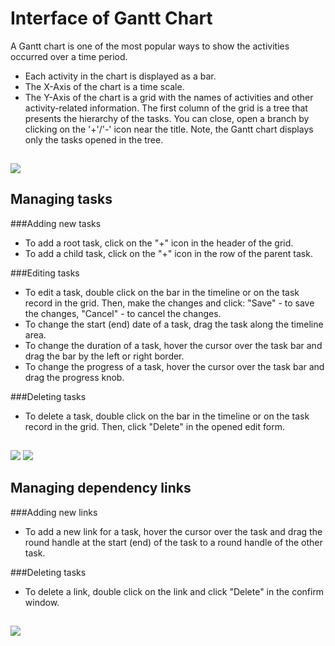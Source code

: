 Interface of Gantt Chart
====================
A Gantt chart is one of the most popular ways to show the activities occurred over a time period. 

- Each activity in the chart is displayed as a bar.
- The X-Axis of the chart is a time scale.
- The Y-Axis of the chart is a grid with the names of activities and other activity-related information. The first column of the
grid is a tree that presents the hierarchy of the tasks. You can close, open a branch by clicking on the '+'/'-' icon near the title. Note, the Gantt chart displays only the tasks opened in the tree.

<img style="padding-top:15px;" src="desktop/gantt_overview_01.png"/>


Managing tasks
----------------------
###Adding new tasks

- To add a root task, click on the "+" icon in the header of the grid.
- To add a child task, click on the "+" icon in the row of the parent task.

###Editing tasks
- To edit a task, double click on the bar in the timeline or on the task record in the grid. Then, make the changes and click: "Save" - to save the changes, "Cancel" - to cancel the changes.
- To change the start (end) date of a task, drag the task along the timeline area.
- To change the duration of a task, hover the cursor over the task bar and drag the bar by the left or right border.
- To change the progress of a task, hover the cursor over the task bar and drag the progress knob.

###Deleting tasks
- To delete a task, double click on the bar in the timeline or on the task record in the grid. Then, click "Delete" in the opened edit form.

<img style="padding-top:15px;" src="desktop/gantt_overview_02.png"/>

<img style="padding-top:15px;" src="desktop/gantt_overview_03.png"/>

Managing dependency links
-------------------------------


###Adding new links

- To add a new link for a task, hover the cursor over the task and drag the round handle at the start (end) of the task to a round handle of the other task.


###Deleting tasks
- To delete a link, double click on the link and click "Delete" in the confirm window.


<img style="padding-top:15px;" src="desktop/gantt_overview_04.png"/>

